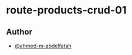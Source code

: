 # route-products-crud-01

## Author

- [@ahmed-m-abdelfatah](https://github.com/ahmed-m-abdelfatah)
